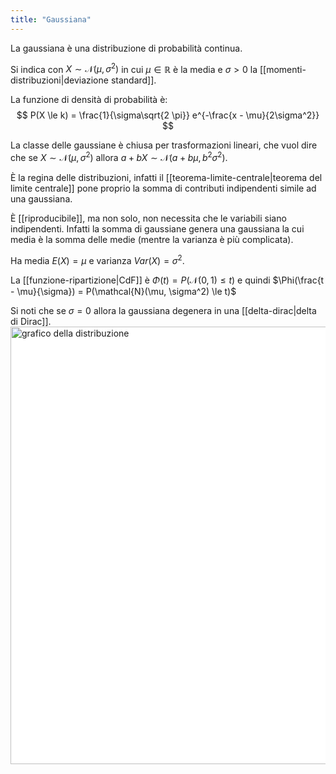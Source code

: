 ```yaml
---
title: "Gaussiana"
---
```

La gaussiana è una distribuzione di probabilità continua.

Si indica con $X \sim \mathcal{N}(\mu, \sigma^2)$ in cui $\mu \in \mathbb{R}$ è la media e $\sigma > 0$ la [[momenti-distribuzioni|deviazione standard]].

La funzione di densità di probabilità è:
$$
P(X \le k) = \frac{1}{\sigma\sqrt{2 \pi}} e^{-\frac{x - \mu}{2\sigma^2}}
$$

La classe delle gaussiane è chiusa per trasformazioni lineari, che vuol dire che se $X \sim \mathcal{N}(\mu, \sigma^2)$ allora $a + bX \sim \mathcal{N}(a + b\mu, b^2\sigma^2)$.

È la regina delle distribuzioni, infatti il [[teorema-limite-centrale|teorema del limite centrale]] pone proprio la somma di contributi indipendenti simile ad una gaussiana.

È [[riproducibile]], ma non solo, non necessita che le variabili siano indipendenti. Infatti la somma di gaussiane genera una gaussiana la cui media è la somma delle medie (mentre la varianza è più complicata).

Ha media $E(X) = \mu$ e varianza $Var(X) = \sigma^2$.

La [[funzione-ripartizione|CdF]] è $\Phi(t) = P(\mathcal{N}(0, 1) \le t)$ e quindi $\Phi(\frac{t - \mu}{\sigma}) = P(\mathcal{N}(\mu, \sigma^2) \le t)$

Si noti che se $\sigma = 0$ allora la gaussiana degenera in una [[delta-dirac|delta di Dirac]].
<img src="https://upload.wikimedia.org/wikipedia/commons/thumb/2/25/The_Normal_Distribution.svg/800px-The_Normal_Distribution.svg.png" alt="grafico della distribuzione" width=700 style="background: white">
